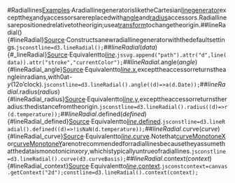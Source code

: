 #Radiallines[Examples](https://observablehq.com/@d3/d3-lineradial)·AradiallinegeneratorisliketheCartesian[linegenerator](./line.md)exceptthe[x](./line.md#line_x)and[y](./line.md#line_y)accessorsarereplacedwith[angle](#lineRadial_angle)and[radius](#lineRadial_radius)accessors.Radiallinesarepositionedrelativetotheorigin;usea[transform](http://www.w3.org/TR/SVG/coords.html#TransformAttribute)tochangetheorigin.##lineRadial(){#lineRadial}[Source](https://github.com/d3/d3-shape/blob/main/src/lineRadial.js)·Constructsanewradiallinegeneratorwiththedefaultsettings.```jsconstline=d3.lineRadial();```##*lineRadial*(*data*){#_lineRadial}[Source](https://github.com/d3/d3-shape/blob/main/src/lineRadial.js)·Equivalentto[*line*](./line.md#_line).```jssvg.append("path").attr("d",line(data)).attr("stroke","currentColor");```##*lineRadial*.angle(*angle*){#lineRadial_angle}[Source](https://github.com/d3/d3-shape/blob/main/src/lineRadial.js)·Equivalentto[*line*.x](./line.md#line_x),excepttheaccessorreturnstheangleinradians,with0at-*y*(12o’clock).```jsconstline=d3.lineRadial().angle((d)=>a(d.Date));```##*lineRadial*.radius(*radius*){#lineRadial_radius}[Source](https://github.com/d3/d3-shape/blob/main/src/lineRadial.js)·Equivalentto[*line*.y](./line.md#line_y),excepttheaccessorreturnstheradius:thedistancefromtheorigin.```jsconstline=d3.lineRadial().radius((d)=>r(d.temperature));```##*lineRadial*.defined(*defined*){#lineRadial_defined}[Source](https://github.com/d3/d3-shape/blob/main/src/lineRadial.js)·Equivalentto[*line*.defined](./line.md#line_defined).```jsconstline=d3.lineRadial().defined((d)=>!isNaN(d.temperature));```##*lineRadial*.curve(*curve*){#lineRadial_curve}[Source](https://github.com/d3/d3-shape/blob/main/src/lineRadial.js)·Equivalentto[*line*.curve](./line.md#line_curve).Notethat[curveMonotoneX](../d3-shape/curve.md#curveMonotoneX)or[curveMonotoneY](../d3-shape/curve.md#curveMonotoneY)arenotrecommendedforradiallinesbecausetheyassumethatthedataismonotonicin*x*or*y*,whichistypicallyuntrueofradiallines.```jsconstline=d3.lineRadial().curve(d3.curveBasis);```##*lineRadial*.context(*context*){#lineRadial_context}[Source](https://github.com/d3/d3-shape/blob/main/src/lineRadial.js)·Equivalentto[*line*.context](./line.md#line_context).```jsconstcontext=canvas.getContext("2d");constline=d3.lineRadial().context(context);```